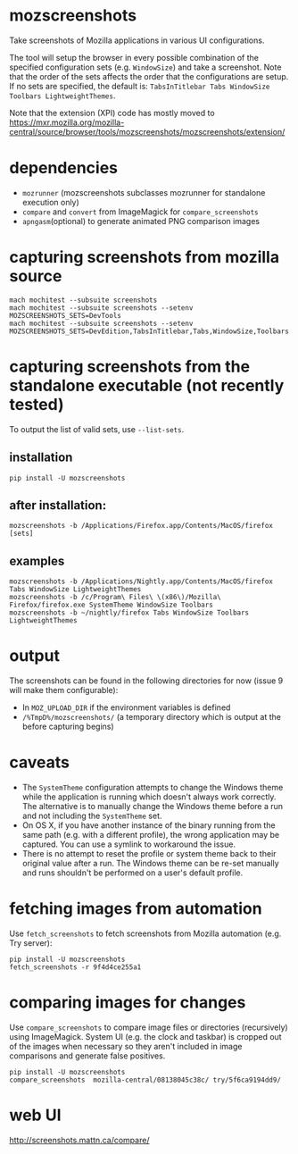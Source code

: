 # mozscreenshots

Take screenshots of Mozilla applications in various UI configurations.

The tool will setup the browser in every possible combination of the specified configuration sets (e.g. `WindowSize`) and take a screenshot. Note that the order of the sets affects the order that the configurations are setup. If no sets are specified, the default is: `TabsInTitlebar Tabs WindowSize Toolbars LightweightThemes`.

Note that the extension (XPI) code has mostly moved to https://mxr.mozilla.org/mozilla-central/source/browser/tools/mozscreenshots/mozscreenshots/extension/

# dependencies
* `mozrunner` (mozscreenshots subclasses mozrunner for standalone execution only)
* `compare` and `convert` from ImageMagick for `compare_screenshots`
* `apngasm`(optional) to generate animated PNG comparison images

# capturing screenshots from mozilla source
    mach mochitest --subsuite screenshots
    mach mochitest --subsuite screenshots --setenv MOZSCREENSHOTS_SETS=DevTools
    mach mochitest --subsuite screenshots --setenv MOZSCREENSHOTS_SETS=DevEdition,TabsInTitlebar,Tabs,WindowSize,Toolbars

# capturing screenshots from the standalone executable (not recently tested)
To output the list of valid sets, use `--list-sets`.

## installation
    pip install -U mozscreenshots

## after installation:

    mozscreenshots -b /Applications/Firefox.app/Contents/MacOS/firefox [sets]

## examples

    mozscreenshots -b /Applications/Nightly.app/Contents/MacOS/firefox Tabs WindowSize LightweightThemes
    mozscreenshots -b /c/Program\ Files\ \(x86\)/Mozilla\ Firefox/firefox.exe SystemTheme WindowSize Toolbars
    mozscreenshots -b ~/nightly/firefox Tabs WindowSize Toolbars LightweightThemes

# output
The screenshots can be found in the following directories for now (issue 9 will make them configurable):

* In `MOZ_UPLOAD_DIR` if the environment variables is defined
* `/%TmpD%/mozscreenshots/` (a temporary directory which is output at the before capturing begins)

# caveats
* The `SystemTheme` configuration attempts to change the Windows theme while the application is running which doesn't always work correctly. The alternative is to manually change the Windows theme before a run and not including the `SystemTheme` set.
* On OS X, if you have another instance of the binary running from the same path (e.g. with a different profile), the wrong application may be captured. You can use a symlink to workaround the issue.
* There is no attempt to reset the profile or system theme back to their original value after a run. The Windows theme can be re-set manually and runs shouldn't be performed on a user's default profile.

# fetching images from automation

Use `fetch_screenshots` to fetch screenshots from Mozilla automation (e.g. Try server):

    pip install -U mozscreenshots
    fetch_screenshots -r 9f4d4ce255a1

# comparing images for changes

Use `compare_screenshots` to compare image files or directories (recursively) using ImageMagick. System UI
(e.g. the clock and taskbar) is cropped out of the images when necessary so they aren't included in
image comparisons and generate false positives.

    pip install -U mozscreenshots
    compare_screenshots  mozilla-central/08138045c38c/ try/5f6ca9194dd9/

# web UI

http://screenshots.mattn.ca/compare/
